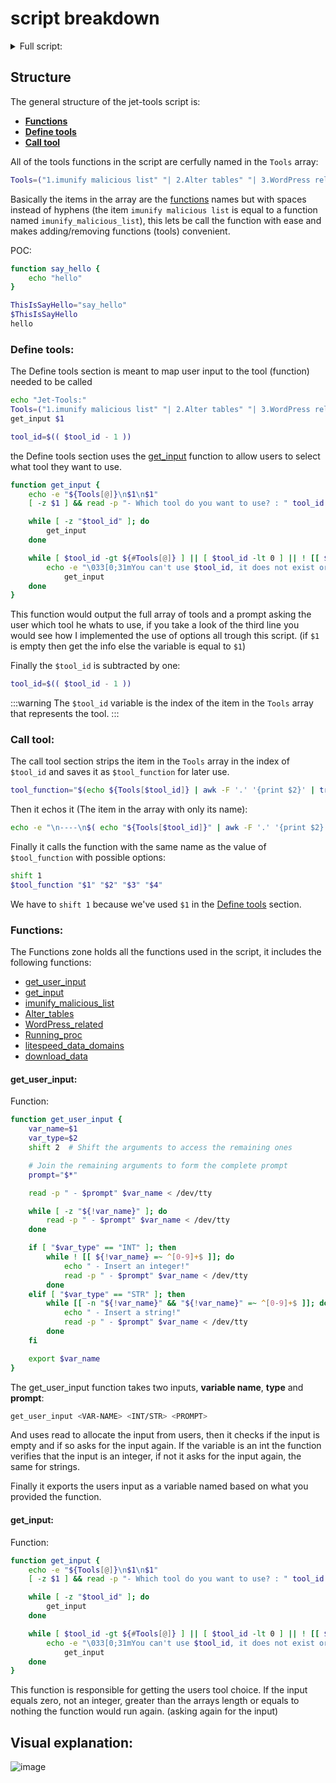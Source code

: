 # script breakdown

<details>
    <summary>Full script:</summary>
    <p><iframe src="https://gitcodeembedder.blogspot.com/?gh=Noam-Alum/jet-tools/main/jet-tools&amp;lang=bash" width="100%" height="700px" frameborder="0"></iframe></p>
</details>

## Structure

The general structure of the jet-tools script is:

- [**Functions**](/jet-tools/script-breakdown.html#functions)
- [**Define tools**](/jet-tools/script-breakdown.html#define-tools)
- [**Call tool**](/jet-tools/script-breakdown.html#call-tool)

All of the tools functions in the script are cerfully named in the `Tools` array:
```sh
Tools=("1.imunify malicious list" "| 2.Alter tables" "| 3.WordPress related" "| 4.Running proc" "| 5.litespeed data domains" "| 6.download data")
```
Basically the items in the array are the [functions](/jet-tools/script-breakdown.html#functions) names but with spaces instead of hyphens (the item `imunify malicious list` is equal to a function named `imunify_malicious_list`), this lets be call the function with ease and makes adding/removing functions (tools) convenient.

POC:
```sh
function say_hello {
    echo "hello"
}

ThisIsSayHello="say_hello"
$ThisIsSayHello
hello
```

### Define tools:
The Define tools section is meant to map user input to the tool (function) needed to be called
```sh
echo "Jet-Tools:"
Tools=("1.imunify malicious list" "| 2.Alter tables" "| 3.WordPress related" "| 4.Running proc" "| 5.litespeed data domains" "| 6.download data")
get_input $1

tool_id=$(( $tool_id - 1 ))
```

the Define tools section uses the [get_input](/jet-tools/script-breakdown.html#get-input) function to allow users to select what tool they want to use.
```sh
function get_input {
	echo -e "${Tools[@]}\n$1\n$1"
	[ -z $1 ] && read -p "- Which tool do you want to use? : " tool_id < /dev/tty || tool_id="$1"

	while [ -z "$tool_id" ]; do
		get_input
	done

	while [ $tool_id -gt ${#Tools[@]} ] || [ $tool_id -lt 0 ] || ! [[ $tool_id =~ ^[0-9]+$ ]]; do
		echo -e "\033[0;31mYou can't use $tool_id, it does not exist or is not a valid integer!\033[0m"
			get_input
	done
}
```
This function would output the full array of tools and a prompt asking the user which tool he whats to use, if you take a look of the third line you would see how I implemented the use of options all trough this script. (if `$1` is empty then get the info else the variable is equal to `$1`)

Finally the `$tool_id` is subtracted by one:
```sh
tool_id=$(( $tool_id - 1 ))
```

:::warning
The `$tool_id` variable is the index of the item in the `Tools` array that represents the tool.
:::

### Call tool:
The call tool section strips the item in the `Tools` array in the index of `$tool_id` and saves it as `$tool_function` for later use.
```sh
tool_function="$(echo ${Tools[$tool_id]} | awk -F '.' '{print $2}' | tr -s " " "_")"
```
Then it echos it (The item in the array with only its name):
```sh
echo -e "\n----\n$( echo "${Tools[$tool_id]}" | awk -F '.' '{print $2}') :"
```

Finally it calls the function with the same name as the value of `$tool_function` with possible options:
```sh
shift 1
$tool_function "$1" "$2" "$3" "$4"
```
We have to `shift 1` because we've used `$1` in the [Define tools](/jet-tools/script-breakdown.html#define-tools) section.
### Functions:

The Functions zone holds all the functions used in the script, it includes the following functions:

- [get_user_input](/jet-tools/script-breakdown.html#get-user-input)
- [get_input](/jet-tools/script-breakdown.html#get-input)
- [imunify_malicious_list](/jet-tools/tools/imunify-malicious-list.html)
- [Alter_tables](/jet-tools/tools/Alter-tables.html)
- [WordPress_related](/jet-tools/tools/WordPress-related.html)
- [Running_proc](/jet-tools/tools/Running_proc.html)
- [litespeed_data_domains](/jet-tools/tools/litespeed_data_domains.html)
- [download_data](/jet-tools/tools/download_data.html)

#### get_user_input:
Function:
```sh
function get_user_input {
	var_name=$1
	var_type=$2
	shift 2  # Shift the arguments to access the remaining ones

	# Join the remaining arguments to form the complete prompt
	prompt="$*"

	read -p " - $prompt" $var_name < /dev/tty

	while [ -z "${!var_name}" ]; do
		read -p " - $prompt" $var_name < /dev/tty
	done

	if [ "$var_type" == "INT" ]; then
		while ! [[ ${!var_name} =~ ^[0-9]+$ ]]; do
			echo " - Insert an integer!"
			read -p " - $prompt" $var_name < /dev/tty
		done
	elif [ "$var_type" == "STR" ]; then
		while [[ -n "${!var_name}" && "${!var_name}" =~ ^[0-9]+$ ]]; do
			echo " - Insert a string!"
			read -p " - $prompt" $var_name < /dev/tty
		done
	fi

	export $var_name
}
```

The get_user_input function takes two inputs, **variable name**, **type** and **prompt**:
```sh
get_user_input <VAR-NAME> <INT/STR> <PROMPT>
```

And uses read to allocate the input from users, then it checks if the input is empty and if so asks for the input again.
If the variable is an int the function verifies that the input is an integer, if not it asks for the input again, the same for strings.

Finally it exports the users input as a variable named based on what you provided the function.

#### get_input:
Function:
```sh
function get_input {
	echo -e "${Tools[@]}\n$1\n$1"
	[ -z $1 ] && read -p "- Which tool do you want to use? : " tool_id < /dev/tty || tool_id="$1"

	while [ -z "$tool_id" ]; do
		get_input
	done

	while [ $tool_id -gt ${#Tools[@]} ] || [ $tool_id -lt 0 ] || ! [[ $tool_id =~ ^[0-9]+$ ]]; do
		echo -e "\033[0;31mYou can't use $tool_id, it does not exist or is not a valid integer!\033[0m"
			get_input
	done
}
```

This function is responsible for getting the users tool choice.
If the input equals zero, not an integer, greater than the arrays length or equals to nothing the function would run again. (asking again for the input)

## Visual explanation:

![image](/images/jet-tools-example.png)